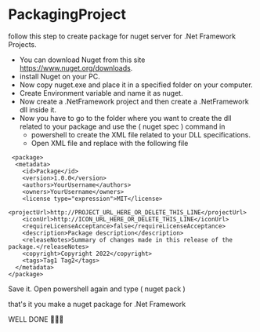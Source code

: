 # PackagingProject 


follow this step to create package for nuget server for .Net Framework Projects.
- You can download Nuget from this site https://www.nuget.org/downloads.
- install Nuget on your PC.
- Now copy nuget.exe and place it in a specified folder on your computer.
- Create Environment variable and name it as nuget.
- Now create a .NetFramework project and then create a .NetFramework dll inside it.
- Now you have to go to the folder where you want to create the dll related to your package and use the ( nuget spec ) command in 
  - powershell to create the XML file related to your DLL specifications.
  - Open XML file and replace with the following file 
```
 <package>
  <metadata>
    <id>Package</id>
    <version>1.0.0</version>
    <authors>YourUsername</authors>
    <owners>YourUsername</owners>
    <license type="expression">MIT</license>
    <projectUrl>http://PROJECT_URL_HERE_OR_DELETE_THIS_LINE</projectUrl>
    <iconUrl>http://ICON_URL_HERE_OR_DELETE_THIS_LINE</iconUrl>
    <requireLicenseAcceptance>false</requireLicenseAcceptance>
    <description>Package description</description>
    <releaseNotes>Summary of changes made in this release of the package.</releaseNotes>
    <copyright>Copyright 2022</copyright>
    <tags>Tag1 Tag2</tags>
  </metadata>
</package> 
```

Save it.
Open powershell  again and type ( nuget pack )

that's it you make a nuget package for .Net Framework

WELL DONE :clap::clap::clap:
